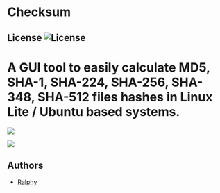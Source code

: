 
# Checksum
## License ![License](https://img.shields.io/badge/license-GPLv2-green.svg)
A GUI tool to easily calculate MD5, SHA-1, SHA-224, SHA-256, SHA-348, SHA-512 files hashes in Linux Lite / Ubuntu based systems.
=======

![](http://i.imgur.com/3bC9YeY.png)

![](http://i.imgur.com/0IMdWMv.png)

## Authors
- [Ralphy](https://github.com/ralphys)
